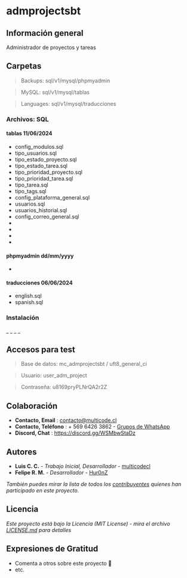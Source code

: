 # admprojectsbt

## Información general

Administrador de proyectos y tareas

## Carpetas

> Backups: sql/v1/mysql/phpmyadmin

> MySQL: sql/v1/mysql/tablas

> Languages: sql/v1/mysql/traducciones

### Archivos: SQL

#### tablas 11/06/2024

* config_modulos.sql
* tipo_usuarios.sql
* tipo_estado_proyecto.sql
* tipo_estado_tarea.sql
* tipo_prioridad_proyecto.sql
* tipo_prioridad_tarea.sql
* tipo_tarea.sql
* tipo_tags.sql
* config_plataforma_general.sql
* usuarios.sql
* usuarios_historial.sql
* config_correo_general.sql
* 
* 
* 
* 

#### phpmyadmin dd/mm/yyyy

* 

#### traducciones 06/06/2024

* english.sql
* spanish.sql

### Instalación

_ _
_ _

## Accesos para test

> Base de datos: mc_admprojectsbt / uft8_general_ci

> Usuario: user_adm_project

> Contraseña: u8169pryPLNrQA2r2Z

## Colaboración

* **Contacto, Email** : contacto@multicode.cl
* **Contacto, Teléfono** : + 569 6426 3862 - [Grupos de WhatsApp](https://chat.whatsapp.com/EXveAd4eERKF1aY2zzUvLr)
* **Discord, Chat** : https://discord.gg/WSMbwStaDz

## Autores

* **Luis C. C.** - *Trabajo Inicial, Desarrollador* - [multicodecl](https://github.com/multicodecl)
* **Felipe R. M.** - *Desarrollador* - [Hur0nZ](https://github.com/Hur0nZ)

_También puedes mirar la lista de todos los [contribuyentes](https://github.com/multicodecl/admprojectsbt/contributors) quíenes han participado en este proyecto._

## Licencia

_Este proyecto está bajo la Licencia (MIT License) - mira el archivo [LICENSE.md](LICENSE) para detalles_

## Expresiones de Gratitud

* Comenta a otros sobre este proyecto 📢
* etc.
